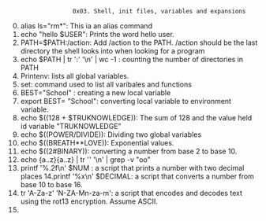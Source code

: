                       0x03. Shell, init files, variables and expansions
0. alias ls="rm*": This ia an alias command
1. echo "hello $USER": Prints the word hello user.
2. PATH=$PATH:/action: Add /action to the PATH. /action should be the last directory the shell looks into when looking for a program
3. echo $PATH | tr ':' '\n' | wc -1 : counting the number of directories in PATH
4. Printenv: lists all global variables.
5. set: command used to list all varibales and functions
6. BEST="School" : creating a new local variable
7. export BEST= "School": converting local variable to environment variable.
8. echo $((128 + $TRUKNOWLEDGE)): The sum of 128 and the value held id variable "TRUKNOWLEDGE"
9. echo $((POWER/DIVIDE)): Dividing two global variables
10. echo $((BREATH**LOVE)): Exponential values.
11. echo $((2#BINARY)): converting a number from base 2 to base 10.
12. echo {a..z}{a..z} | tr '' '\n' | grep -v "oo"
13. printf '%.2f\n' $NUM : a script that prints a number with two decimal places
14.printf '%x\n' $DECIMAL: a script that converts a number from base 10 to base 16.
15. tr 'A-Za-z' 'N-ZA-Mn-za-m': a script that encodes and decodes text using the rot13 encryption. Assume ASCII.
16.    
